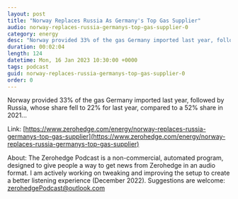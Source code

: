 ```yaml
---
layout: post
title: "Norway Replaces Russia As Germany's Top Gas Supplier"
audio: norway-replaces-russia-germanys-top-gas-supplier-0
category: energy
desc: "Norway provided 33% of the gas Germany imported last year, followed by Russia, whose share fell to 22% for last year, compared to a 52% share in 2021..."
duration: 00:02:04
length: 124
datetime: Mon, 16 Jan 2023 10:30:00 +0000
tags: podcast
guid: norway-replaces-russia-germanys-top-gas-supplier-0
order: 0
---
```

Norway provided 33% of the gas Germany imported last year, followed by Russia, whose share fell to 22% for last year, compared to a 52% share in 2021...

Link: [https://www.zerohedge.com/energy/norway-replaces-russia-germanys-top-gas-supplier](https://www.zerohedge.com/energy/norway-replaces-russia-germanys-top-gas-supplier)

About: The Zerohedge Podcast is a non-commercial, automated program, designed to give people a way to get news from Zerohedge in an audio format.  I am actively working on tweaking and improving the setup to create a better listening experience (December 2022).  Suggestions are welcome: [zerohedgePodcast@outlook.com](mailto:zerohedgePodcast@outlook.com)